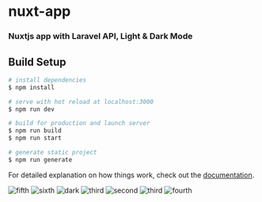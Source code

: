 # nuxt-app
### Nuxtjs app with Laravel API, Light & Dark Mode
## Build Setup

```bash
# install dependencies
$ npm install

# serve with hot reload at localhost:3000
$ npm run dev

# build for production and launch server
$ npm run build
$ npm run start

# generate static project
$ npm run generate
```

For detailed explanation on how things work, check out the [documentation](https://nuxtjs.org).


![fifth](https://user-images.githubusercontent.com/54475819/127122040-8b917e38-8045-43eb-9d11-d28e33764d4c.PNG)
![sixth](https://user-images.githubusercontent.com/54475819/127122153-cb94e6e6-2520-4c5c-8895-d84f51beaf03.PNG)
![dark](https://user-images.githubusercontent.com/54475819/127742260-d03d3dd2-ae04-4b0e-ba2d-a21acd716365.PNG)
![third](https://user-images.githubusercontent.com/54475819/127742249-3ed8c0b7-fd8f-408e-a9a1-b098e988f8cf.PNG)
![second](https://user-images.githubusercontent.com/54475819/127123526-638f08b2-c147-4ad1-9570-5b0048f05fa0.PNG)
![third](https://user-images.githubusercontent.com/54475819/127122231-43a0245d-a108-4afa-8668-c834d14c6022.PNG)
![fourth](https://user-images.githubusercontent.com/54475819/127122239-975e4ca0-77d4-4be1-9cbb-4285f983c188.PNG)

